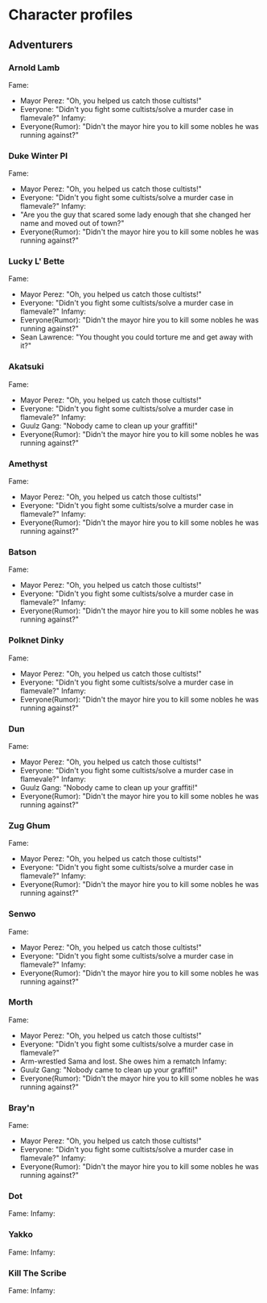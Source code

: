 # Character profiles

## Adventurers

### Arnold Lamb
Fame:
- Mayor Perez: "Oh, you helped us catch those cultists!"
- Everyone: "Didn't you fight some cultists/solve a murder case in flamevale?"
Infamy:
- Everyone(Rumor): "Didn't the mayor hire you to kill some nobles he was running against?"

### Duke Winter PI
Fame:
- Mayor Perez: "Oh, you helped us catch those cultists!"
- Everyone: "Didn't you fight some cultists/solve a murder case in flamevale?"
Infamy:
- "Are you the guy that scared some lady enough that she changed her name and moved out of town?"
- Everyone(Rumor): "Didn't the mayor hire you to kill some nobles he was running against?"

### Lucky L' Bette
Fame:
- Mayor Perez: "Oh, you helped us catch those cultists!"
- Everyone: "Didn't you fight some cultists/solve a murder case in flamevale?"
Infamy:
- Everyone(Rumor): "Didn't the mayor hire you to kill some nobles he was running against?"
- Sean Lawrence: "You thought you could torture me and get away with it?"

### Akatsuki
Fame:
- Mayor Perez: "Oh, you helped us catch those cultists!"
- Everyone: "Didn't you fight some cultists/solve a murder case in flamevale?"
Infamy:
- Guulz Gang: "Nobody came to clean up your graffiti!"
- Everyone(Rumor): "Didn't the mayor hire you to kill some nobles he was running against?"

### Amethyst
Fame:
- Mayor Perez: "Oh, you helped us catch those cultists!"
- Everyone: "Didn't you fight some cultists/solve a murder case in flamevale?"
Infamy:
- Everyone(Rumor): "Didn't the mayor hire you to kill some nobles he was running against?"

### Batson
Fame:
- Mayor Perez: "Oh, you helped us catch those cultists!"
- Everyone: "Didn't you fight some cultists/solve a murder case in flamevale?"
Infamy:
- Everyone(Rumor): "Didn't the mayor hire you to kill some nobles he was running against?"

### Polknet Dinky
Fame:
- Mayor Perez: "Oh, you helped us catch those cultists!"
- Everyone: "Didn't you fight some cultists/solve a murder case in flamevale?"
Infamy:
- Everyone(Rumor): "Didn't the mayor hire you to kill some nobles he was running against?"

### Dun
Fame:
- Mayor Perez: "Oh, you helped us catch those cultists!"
- Everyone: "Didn't you fight some cultists/solve a murder case in flamevale?"
Infamy:
- Guulz Gang: "Nobody came to clean up your graffiti!"
- Everyone(Rumor): "Didn't the mayor hire you to kill some nobles he was running against?"

### Zug Ghum
Fame:
- Mayor Perez: "Oh, you helped us catch those cultists!"
- Everyone: "Didn't you fight some cultists/solve a murder case in flamevale?"
Infamy:
- Everyone(Rumor): "Didn't the mayor hire you to kill some nobles he was running against?"

### Senwo
Fame:
- Mayor Perez: "Oh, you helped us catch those cultists!"
- Everyone: "Didn't you fight some cultists/solve a murder case in flamevale?"
Infamy:
- Everyone(Rumor): "Didn't the mayor hire you to kill some nobles he was running against?"

### Morth
Fame:
- Mayor Perez: "Oh, you helped us catch those cultists!"
- Everyone: "Didn't you fight some cultists/solve a murder case in flamevale?"
- Arm-wrestled Sama and lost. She owes him a rematch
Infamy:
- Guulz Gang: "Nobody came to clean up your graffiti!"
- Everyone(Rumor): "Didn't the mayor hire you to kill some nobles he was running against?"

### Bray'n
Fame:
- Mayor Perez: "Oh, you helped us catch those cultists!"
- Everyone: "Didn't you fight some cultists/solve a murder case in flamevale?"
Infamy:
- Everyone(Rumor): "Didn't the mayor hire you to kill some nobles he was running against?"

### Dot
Fame:
Infamy:

### Yakko
Fame:
Infamy:

### Kill The Scribe
Fame:
Infamy: